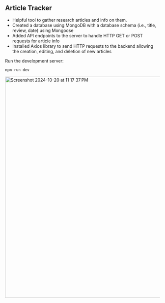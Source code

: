 ## Article Tracker

- Helpful tool to gather research articles and info on them. 
- Created a database using MongoDB with a database schema (i.e., title, review, date) using Mongoose
- Added API endpoints to the server to handle HTTP GET or POST requests for article info
- Installed Axios library to send HTTP requests to the backend allowing the creation, editing, and deletion of new articles

Run the development server:

```bash
npm run dev
```
<img width="719" alt="Screenshot 2024-10-20 at 11 17 37 PM" src="https://github.com/user-attachments/assets/dfb9a918-ffa2-404f-ba56-478d720f1ea4">
